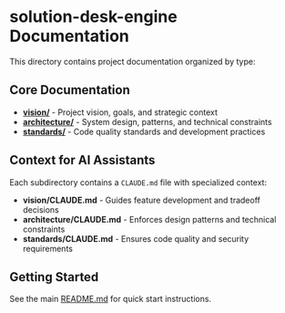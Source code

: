 # solution-desk-engine Documentation

This directory contains project documentation organized by type:

## Core Documentation

- **[vision/](vision/)** - Project vision, goals, and strategic context
- **[architecture/](architecture/)** - System design, patterns, and technical constraints
- **[standards/](standards/)** - Code quality standards and development practices

## Context for AI Assistants

Each subdirectory contains a `CLAUDE.md` file with specialized context:
- **vision/CLAUDE.md** - Guides feature development and tradeoff decisions
- **architecture/CLAUDE.md** - Enforces design patterns and technical constraints
- **standards/CLAUDE.md** - Ensures code quality and security requirements

## Getting Started

See the main [README.md](../README.md) for quick start instructions.

